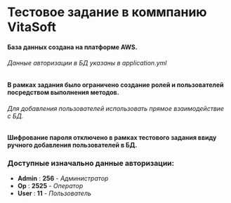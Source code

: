 # Тестовое задание в коммпанию VitaSoft

#### База данных создана на платформе AWS.
###### Данные авторизации в БД указаны в application.yml

#### В рамках задания было ограничено создание ролей и пользователей посредством выполнения методов.
###### Для добавления пользователей использовать прямое взаимодействие с БД.

#### Шифрование пароля отключено в рамках тестового задания ввиду ручного добавления пользователей в БД.

### Доступные изначально данные авторизации:
- **Admin** : **256** - *Администратор*
- **Op** : **2525** - *Оператор*
- **User** : **11** - *Пользователь*
 
